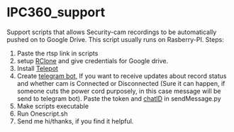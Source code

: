 # IPC360_support

Support scripts that allows Security-cam recordings to be automatically pushed on to Google Drive. This script usually runs on Rasberry-PI.
Steps:
<br/>
1. Paste the rtsp link in scripts
2. setup <a href="https://rclone.org/">RClone</a> and give credentials for Google drive.
3. Install <a href="https://telepot.readthedocs.io/en/latest/">Telepot</a>
4. Create <a href="https://core.telegram.org/bots">telegram bot</a>, If you want to receive updates about record status and whether cam is Connected or Disconnected (Sure it can happen, if someone cuts the power cord purposely, in this case message will be send to telegram bot). Paste the token and <a href="https://stackoverflow.com/questions/32423837/telegram-bot-how-to-get-a-group-chat-id">chatID</a> in sendMessage.py
5.  Make scripts executable
6.  Run Onescript.sh
7.  Send me hi/thanks, if you find it helpful.
